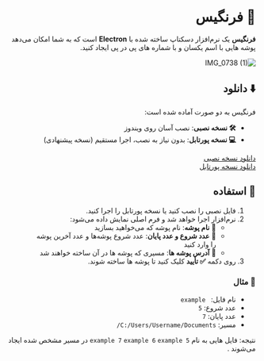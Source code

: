 <div dir="rtl">

# 🍓 فرنگیس

**فرنگیس** یک نرم‌افزار دسکتاپ ساخته شده با **Electron** است که به شما امکان می‌دهد پوشه هایی با اسم یکسان و با شماره های پی در پی ایجاد کنید.  



![IMG_0738 (1)](https://github.com/user-attachments/assets/93259e4b-91ee-4e2b-b2a0-700693c0b3dc)



## ⬇️ دانلود

فرنگیس به دو صورت آماده شده است:  

- **🛠️ نسخه نصبی**: نصب آسان روی ویندوز  
- **💻 نسخه پورتابل**: بدون نیاز به نصب، اجرا مستقیم  (نسخه پیشنهادی)

[دانلود نسخه نصبی](link-to-installer)  
[دانلود نسخه پورتابل](link-to-portable)  

## 🚀 استفاده

1. فایل نصبی را نصب کنید یا نسخه پورتابل را اجرا کنید.  
2. نرم‌افزار اجرا خواهد شد و فرم اصلی نمایش داده می‌شود:  
   - 📄 **نام پوشه**: نام پوشه که می‌خواهید بسازید  
   - 🔢 **عدد شروع و عدد پایان**: عدد شروع پوشه‌ها و عدد آخرین پوشه را وارد کنید  
   - 📂 **آدرس پوشه ها**: مسیری که پوشه ها در آن ساخته خواهند شد  
3. روی دکمه **✅ تأیید** کلیک کنید تا پوشه ها ساخته شوند.


### 📝 مثال

- نام فایل: ` example`  
- عدد شروع: `5`  
- عدد پایان: `7`  
- مسیر: `C:/Users/Username/Documents/`  

نتیجه: فایل هایی به نام  `5 example 7` `example 6` `example` در مسیر مشخص شده ایجاد می‌شوند .



